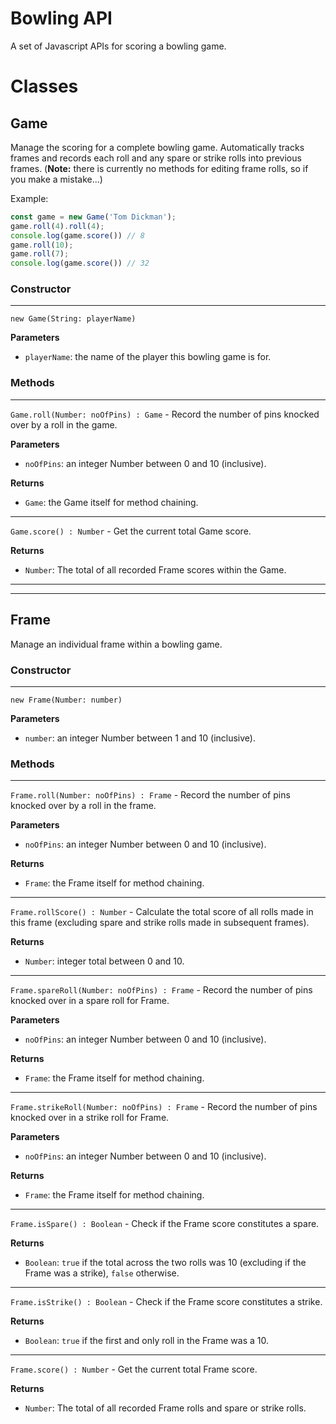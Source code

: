 # Bowling API

A set of Javascript APIs for scoring a bowling game.

# Classes

## Game

Manage the scoring for a complete bowling game.
Automatically tracks frames and records each roll and any spare or strike rolls into previous frames.
(__Note:__ there is currently no methods for editing frame rolls, so if you make a mistake...)

Example:

```js
const game = new Game('Tom Dickman');
game.roll(4).roll(4);
console.log(game.score()) // 8
game.roll(10);
game.roll(7);
console.log(game.score()) // 32
```

### Constructor
---
`new Game(String: playerName)`

__Parameters__
- `playerName`: the name of the player this bowling game is for.

### Methods
---
`Game.roll(Number: noOfPins) : Game` - Record the number of pins knocked over by a roll in the game.

__Parameters__
- `noOfPins`: an integer Number between 0 and 10 (inclusive).

__Returns__
- `Game`: the Game itself for method chaining.
---
`Game.score() : Number` - Get the current total Game score.

__Returns__
- `Number`: The total of all recorded Frame scores within the Game.
---
---
## Frame

Manage an individual frame within a bowling game.

### Constructor
---
`new Frame(Number: number)`

__Parameters__
- `number`: an integer Number between 1 and 10 (inclusive).

### Methods
---
`Frame.roll(Number: noOfPins) : Frame` - Record the number of pins knocked over by a roll in the frame.

__Parameters__
- `noOfPins`: an integer Number between 0 and 10 (inclusive).

__Returns__
- `Frame`: the Frame itself for method chaining.
---
`Frame.rollScore() : Number` - Calculate the total score of all rolls made in this frame (excluding spare and strike rolls made in subsequent frames).

__Returns__
- `Number`: integer total between 0 and 10.
---
`Frame.spareRoll(Number: noOfPins) : Frame` - Record the number of pins knocked over in a spare roll for Frame.

__Parameters__
- `noOfPins`: an integer Number between 0 and 10 (inclusive).

__Returns__
- `Frame`: the Frame itself for method chaining.
---
`Frame.strikeRoll(Number: noOfPins) : Frame` - Record the number of pins knocked over in a strike roll for Frame.

__Parameters__
- `noOfPins`: an integer Number between 0 and 10 (inclusive).

__Returns__
- `Frame`: the Frame itself for method chaining.
---
`Frame.isSpare() : Boolean` - Check if the Frame score constitutes a spare.

__Returns__
- `Boolean`: `true` if the total across the two rolls was 10 (excluding if the Frame was a strike), `false` otherwise.
---
`Frame.isStrike() : Boolean` - Check if the Frame score constitutes a strike.

__Returns__
- `Boolean`: `true` if the first and only roll in the Frame was a 10.
---
`Frame.score() : Number` - Get the current total Frame score.

__Returns__
- `Number`: The total of all recorded Frame rolls and spare or strike rolls.
